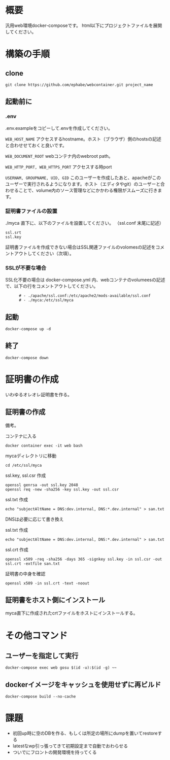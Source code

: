 # 概要

汎用web環境docker-composeです。
html以下にプロジェクトファイルを展開してください。

# 構築の手順

## clone
```
git clone https://github.com/ephabe/webcontainer.git project_name
```

## 起動前に

### .env
.env.exampleをコピーして.envを作成してください。

`WEB_HOST_NAME` アクセスするhostname。ホスト（ブラウザ）側のhostsの記述と合わせせておくと良いです。

`WEB_DOCUMENT_ROOT` webコンテナ内のwebroot path。

`WEB_HTTP_PORT, WEB_HTTPS_PORT` アクセスする時port

`USERNAM, GROUPNAME, UID, GID` このユーザーを作成したあと、apacheがこのユーザーで実行されるようになります。ホスト（エディタやgit）のユーザーと合わせることで、volume内のソース管理などにかかわる権限がスムーズに行きます。


### 証明書ファイルの設置
./myca 直下に、以下のファイルを設置してください。
（ssl.conf 末尾に記述）
```
ssl.srt
ssl.key
```

証明書ファイルを作成できない場合はSSL関連ファイルのvolomesの記述をコメントアウトしてください（次項）。

### SSLが不要な場合
SSL化不要の場合は docker-compose.yml 内、webコンテナのvolumeesの記述で、以下の行をコメントアウトしてください。
```
      # - ./apache/ssl.conf:/etc/apache2/mods-available/ssl.conf
      # - ./myca:/etc/ssl/myca
```

## 起動
```
docker-compose up -d
```

## 終了
```
docker-compose down
```


# 証明書の作成

いわゆるオレオレ証明書を作る。

## 証明書の作成

備考。

コンテナに入る
```
docker container exec -it web bash
```

mycaディレクトリに移動
```
cd /etc/ssl/myca
```

ssl.key, ssl.csr 作成
```
openssl genrsa -out ssl.key 2048
openssl req -new -sha256 -key ssl.key -out ssl.csr
```

ssl.txt 作成
```
echo "subjectAltName = DNS:dev.internal, DNS:*.dev.internal" > san.txt
```
DNSは必要に応じて書き換え

ssl.txt 作成
```
echo "subjectAltName = DNS:dev.internal, DNS:*.dev.internal" > san.txt
```

ssl.crt 作成
```
openssl x509 -req -sha256 -days 365 -signkey ssl.key -in ssl.csr -out ssl.crt -extfile san.txt
```

証明書の中身を確認
```
openssl x509 -in ssl.crt -text -noout
```

## 証明書をホスト側にインストール
myca直下に作成されたcrtファイルをホストにインストールする。


# その他コマンド

## ユーザーを指定して実行
```
docker-compose exec web gosu $(id -u):$(id -g) ~~
```

## dockerイメージをキャッシュを使用せずに再ビルド
```
docker-compose build --no-cache
```

# 課題
- 初回up時に空のDBを作る、もしくは所定の場所にdumpを置いてrestoreする
- latestなwp引っ張ってきて初期設定まで自動でおわらせる
- ついでにフロントの開発環境を持ってくる
